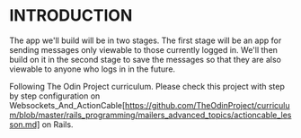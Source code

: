 # INTRODUCTION

The app we'll build will be in two stages. The first stage will be an app for sending messages only viewable to
those currently logged in. We'll then build on it in the second stage to save the messages so that they are also
viewable to anyone who logs in in the future.

Following The Odin Project curriculum. Please check this project with step by step configuration on Websockets_And_ActionCable[https://github.com/TheOdinProject/curriculum/blob/master/rails_programming/mailers_advanced_topics/actioncable_lesson.md] on Rails.
